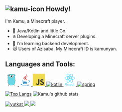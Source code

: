 ## ![kamu-icon](https://user-images.githubusercontent.com/74973509/130819944-204f6652-8dd4-4b92-b947-b2ddf3ed582c.png)  Howdy!
I'm Kamu, a Minecraft player.

- :wrench: Java/Kotlin and little Go.
- :snowflake: Developing a Minecraft server plugins.
- :orange_book: I'm learning backend development.
- :cat: Users of Azisaba. My Minecraft ID is kamunyan.

<h2 align="left">Languages and Tools:</h2>
<p align="left"> <a href="https://golang.org" target="_blank"> <img src="https://raw.githubusercontent.com/devicons/devicon/master/icons/go/go-original.svg" alt="go" width="40" height="40"/> </a> <a href="https://www.java.com" target="_blank"> <img src="https://raw.githubusercontent.com/devicons/devicon/master/icons/java/java-original.svg" alt="java" width="40" height="40"/> </a> <a href="https://developer.mozilla.org/en-US/docs/Web/JavaScript" target="_blank"> <img src="https://raw.githubusercontent.com/devicons/devicon/master/icons/javascript/javascript-original.svg" alt="javascript" width="40" height="40"/> </a> <a href="https://kotlinlang.org" target="_blank"> <img src="https://www.vectorlogo.zone/logos/kotlinlang/kotlinlang-icon.svg" alt="kotlin" width="40" height="40"/> </a> <a href="https://reactjs.org/" target="_blank"> <img src="https://raw.githubusercontent.com/devicons/devicon/master/icons/react/react-original-wordmark.svg" alt="react" width="40" height="40"/> </a> <a href="https://spring.io/" target="_blank"> <img src="https://www.vectorlogo.zone/logos/springio/springio-icon.svg" alt="spring" width="40" height="40"/> </a> </p>


[![Top Langs](https://github-readme-stats.vercel.app/api/top-langs/?username=FratikaK&layout=compact&theme=dark)](https://github.com/FratikaK/github-readme-stats)
![Kamu's github stats](https://github-readme-stats.vercel.app/api?username=FratikaK&hide=issues&theme=dark)



<p align="left"> 
  <a href="https://github.com/FratikaK/FratikaK/">
    <img src="https://komarev.com/ghpvc/?username=FratikaK" alt="yutkat" />
  </a>
  <a href="http://twitter.com/cumnya_">
    <img height="20" src="https://img.shields.io/twitter/follow/cumnya_?label=Twitter&logo=twitter&style=flat" />
  </a>
  <a href="https://github.com/FratikaK">
    <img height="20" src="https://img.shields.io/github/followers/FratikaK?label=follow&logo=github&style=flat" />
  </a>
</p>


<!--
**FratikaK/FratikaK** is a ✨ _special_ ✨ repository because its `README.md` (this file) appears on your GitHub profile.

Here are some ideas to get you started:

- 🔭 I’m currently working on ...
- 🌱 I’m currently learning ...
- 👯 I’m looking to collaborate on ...
- 🤔 I’m looking for help with ...
- 💬 Ask me about ...
- 📫 How to reach me: ...
- 😄 Pronouns: ...
- ⚡ Fun fact: ...
-->
